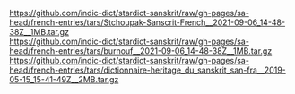 https://github.com/indic-dict/stardict-sanskrit/raw/gh-pages/sa-head/french-entries/tars/Stchoupak-Sanscrit-French__2021-09-06_14-48-38Z__1MB.tar.gz  
https://github.com/indic-dict/stardict-sanskrit/raw/gh-pages/sa-head/french-entries/tars/burnouf__2021-09-06_14-48-38Z__1MB.tar.gz  
https://github.com/indic-dict/stardict-sanskrit/raw/gh-pages/sa-head/french-entries/tars/dictionnaire-heritage_du_sanskrit_san-fra__2019-05-15_15-41-49Z__2MB.tar.gz  

